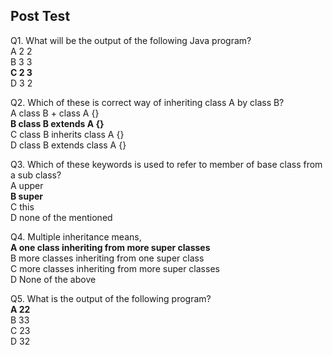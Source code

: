 ## Post Test

Q1. What will be the output of the following Java program?<br>
A 2 2<br>
B 3 3<br>
**C 2 3**<br>
D 3 2<br>

Q2. Which of these is correct way of inheriting class A by class B?<br>
A class B + class A {}<br>
**B class B extends A {}**<br>
C class B inherits class A {}<br>
D class B extends class A {}<br>

Q3. Which of these keywords is used to refer to member of base class from a sub class?<br>
A upper<br>
**B super**<br>
C this<br>
D none of the mentioned<br>

Q4. Multiple inheritance means,<br>
**A one class inheriting from more super classes**<br>
B more classes inheriting from one super class<br>
C more classes inheriting from more super classes<br>
D None of the above<br>

Q5. What is the output of the following program?<br>
**A 22**<br>
B 33<br>
C 23<br>
D 32<br>